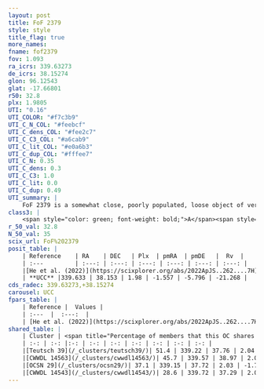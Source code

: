 ```yaml
---
layout: post
title: FoF 2379
style: style
title_flag: true
more_names: 
fname: fof2379
fov: 1.093
ra_icrs: 339.63273
de_icrs: 38.15274
glon: 96.12543
glat: -17.66801
r50: 32.8
plx: 1.9805
UTI: "0.16"
UTI_COLOR: "#f7c3b9"
UTI_C_N_COL: "#feebcf"
UTI_C_dens_COL: "#fee2c7"
UTI_C_C3_COL: "#a6cab9"
UTI_C_lit_COL: "#e0a6b3"
UTI_C_dup_COL: "#fffee7"
UTI_C_N: 0.35
UTI_C_dens: 0.3
UTI_C_C3: 1.0
UTI_C_lit: 0.0
UTI_C_dup: 0.49
UTI_summary: |
    FoF 2379 is a somewhat close, poorly populated, loose object of very high C3 quality. It was recently reported in the literature.<br><br><span style="color: #99180f; font-weight: bold;">Warning: </span>This is possibly a duplicated object, which shares a significant percentage of members with at least one previously reported entry.
class3: |
    <span style="color: green; font-weight: bold;">A</span><span style="color: green; font-weight: bold;">A</span>
r_50_val: 32.8
N_50_val: 35
scix_url: FoF%202379
posit_table: |
    | Reference    | RA    | DEC   | Plx  | pmRA  | pmDE   |  Rv  |
    | :---         | :---: | :---: | :---: | :---: | :---: | :---: |
    |[He et al. (2022)](https://scixplorer.org/abs/2022ApJS..262....7H) | 339.461 | 38.159 | 1.991 | -1.537 | -5.677 | -- |
    | **UCC** |339.633 | 38.153 | 1.98 | -1.557 | -5.796 | -21.268 | 
cds_radec: 339.63273,+38.15274
carousel: UCC
fpars_table: |
    | Reference |  Values |
    | :---  |  :---:  |
    | [He et al. (2022)](https://scixplorer.org/abs/2022ApJS..262....7H) | `A0=0.4, logAge=7.15` |
shared_table: |
    | Cluster | <span title="Percentage of members that this OC shares with the ones listed">%</span>   | RA   | DEC   | Plx   | pmRA  | pmDE  | Rv | UTI |
    | :-: | :-: |:-: | :-: | :-: | :-: | :-: | :-: | :-: |
    |[Teutsch 39](/_clusters/teutsch39/)| 51.4 | 339.22 | 37.76 | 2.04 | -1.76 | -6.04 | -13.08 |0.86 |
    |[CWWDL 14563](/_clusters/cwwdl14563/)| 45.7 | 339.57 | 38.97 | 2.0 | -1.6 | -5.35 | -22.61 |0.35 |
    |[OCSN 29](/_clusters/ocsn29/)| 37.1 | 339.15 | 37.72 | 2.03 | -1.72 | -6.19 | -13.08 |0.02 |
    |[CWWDL 14543](/_clusters/cwwdl14543/)| 28.6 | 339.72 | 37.29 | 2.01 | -1.55 | -6.12 | -13.97 |0.12 |
---
```

